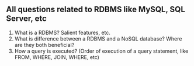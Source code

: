 ## All questions related to RDBMS like MySQL, SQL Server, etc

1. What is a RDBMS? Salient features, etc.
2. What is difference between a RDBMS and a NoSQL database? Where are they both beneficial?
3. How a query is executed? (Order of execution of a query statement, like FROM, WHERE, JOIN, WHERE, etc)